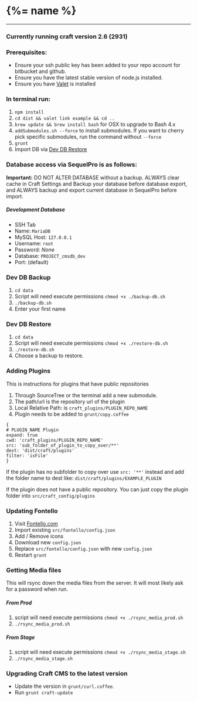 # {%= name %}
---
### Currently running craft version 2.6 (2931)

### Prerequisites:

* Ensure your ssh public key has been added to your repo account for bitbucket and github.  
* Ensure you have the latest stable version of node.js installed.  
* Ensure you have [Valet](https://github.com/Pennebaker/grunt-init-craft/blob/master/valet.md) is installed  

### In terminal run:

1. `npm install`  
1. `cd dist && valet link example && cd ..`  
1. `brew update && brew install bash` for OSX to upgrade to Bash 4.x  
1. `addSubmodules.sh --force` to install submodules. If you want to cherry pick specific submodules, run the command without `--force`  
1. `grunt`  
1. Import DB via [Dev DB Restore](#dev-db-restore)  

### Database access via SequelPro is as follows:

**Important:** DO NOT ALTER DATABASE without a backup. ALWAYS clear cache in Craft Settings and Backup your database before database export, and ALWAYS backup and export current database in SequelPro before import.

##### Development Database
* SSH Tab  
* Name: `MariaDB`  
* MySQL Host: `127.0.0.1`  
* Username: `root`  
* Password: *None*  
* Database: `PROJECT_cmsdb_dev`  
* Port: (default)  

### Dev DB Backup

1. `cd data`  
1. Script will need execute permissions `chmod +x ./backup-db.sh`  
1. `./backup-db.sh`  
1. Enter your first name  

### Dev DB Restore

1. `cd data`  
1. Script will need execute permissions `chmod +x ./restore-db.sh`  
1. `./restore-db.sh`  
1. Choose a backup to restore.  

### Adding Plugins

This is instructions for plugins that have public repositories

1. Through SourceTree or the terminal add a new submodule.  
1. The path/url is the repository url of the plugin  
1. Local Relative Path: is `craft_plugins/PLUGIN_REPO_NAME`  
1. Plugin needs to be added to `grunt/copy.coffee`  

```
{
# PLUGIN_NAME Plugin
expand: true
cwd: 'craft_plugins/PLUGIN_REPO_NAME'
src: 'sub_folder_of_plugin_to_copy_over/**'
dest: 'dist/craft/plugins'
filter: 'isFile'
}
```

If the plugin has no subfolder to copy over use `src: '**'` instead and add the folder name to dest like: `dist/craft/plugins/EXAMPLE_PLUGIN`

If the plugin does not have a public repository. You can just copy the plugin folder into `src/craft_config/plugins`

### Updating Fontello

1. Visit [Fontello.com](http://fontello.com/)  
1. Import existing `src/fontello/config.json`  
1. Add / Remove icons  
1. Download new `config.json`  
1. Replace `src/fontello/config.json` with new `config.json`
1. Restart `grunt`  

### Getting Media files

This will rsync down the media files from the server. It will most likely ask for a password when run.

##### From Prod
1. script will need execute permissions `chmod +x ./rsync_media_prod.sh`  
1. `./rsync_media_prod.sh`  

##### From Stage
1. script will need execute permissions `chmod +x ./rsync_media_stage.sh`  
1. `./rsync_media_stage.sh`  

### Upgrading Craft CMS to the latest version
* Update the version in `grunt/curl.coffee`.  
* Run `grunt craft-update`  
